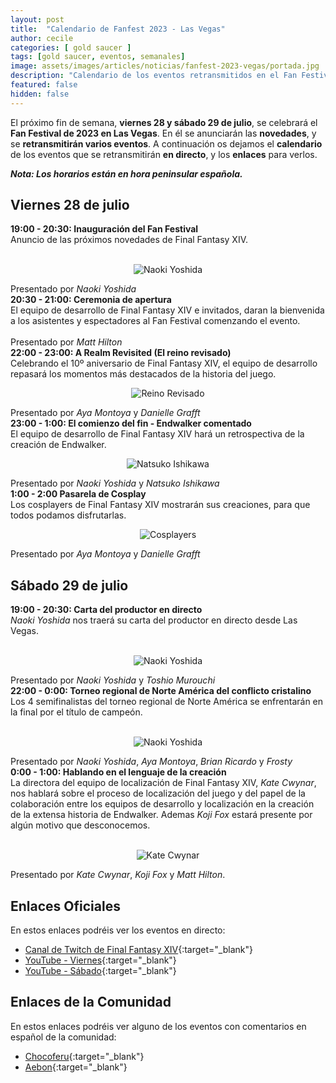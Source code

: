 ```yaml
---
layout: post
title:  "Calendario de Fanfest 2023 - Las Vegas"
author: cecile
categories: [ gold saucer ]
tags: [gold saucer, eventos, semanales]
image: assets/images/articles/noticias/fanfest-2023-vegas/portada.jpg
description: "Calendario de los eventos retransmitidos en el Fan Festival de 200 en Las Vegas."
featured: false
hidden: false
---
```


El próximo fin de semana, **viernes 28 y sábado 29 de julio**, se celebrará el **Fan Festival de 2023 en Las Vegas**. En él se anunciarán las **novedades**, y se **retransmitirán varios eventos**. A continuación os dejamos el **calendario** de los eventos que se retransmitirán **en directo**, y los **enlaces** para verlos.

***Nota: Los horarios están en hora peninsular española.***

## Viernes 28 de julio

<div class="card">
  <div class="card-header">
    <b>19:00 - 20:30: Inauguración del Fan Festival</b> 
  </div>
  <div class="card-body">
    Anuncio de las próximos novedades de Final Fantasy XIV.<br/>
    <br/>
    <p align="center"><img src="{{ site.baseurl }}/assets/images/articles/noticias/fanfest-2023-vegas/yoship.jpg" alt="Naoki Yoshida"/></p>
    Presentado por <i>Naoki Yoshida</i>
  </div>
</div>

<div class="card">
  <div class="card-header">
    <b>20:30 - 21:00: Ceremonia de apertura</b> 
  </div>
  <div class="card-body">
    El equipo de desarrollo de Final Fantasy XIV e invitados, daran la bienvenida a los asistentes y espectadores al Fan Festival comenzando el evento.<br/>
    <br/>
    Presentado por <i>Matt Hilton</i>
  </div>
</div>

<div class="card">
  <div class="card-header">
    <b>22:00 - 23:00: A Realm Revisited (El reino revisado)</b> 
  </div>
  <div class="card-body">
    Celebrando el 10º aniversario de Final Fantasy XIV, el equipo de desarrollo repasará los momentos más destacados de la historia del juego.<br/>
    <p align="center"><img src="{{ site.baseurl }}/assets/images/articles/noticias/fanfest-2023-vegas/realm.jpg" alt="Reino Revisado"/></p>
    Presentado por <i>Aya Montoya</i> y <i>Danielle Grafft</i>
  </div>
</div>

<div class="card">
  <div class="card-header">
    <b>23:00 - 1:00: El comienzo del fin - Endwalker comentado</b>
  </div>
  <div class="card-body">
    El equipo de desarrollo de Final Fantasy XIV hará un retrospectiva de la creación de Endwalker.<br/>
    <p align="center"><img src="{{ site.baseurl }}/assets/images/articles/noticias/fanfest-2023-vegas/ishikawa.jpg" alt="Natsuko Ishikawa"/></p>
    Presentado por <i>Naoki Yoshida</i> y <i>Natsuko Ishikawa</i>
  </div>
</div>

<div class="card">
  <div class="card-header">
    <b>1:00 - 2:00 Pasarela de Cosplay</b>
  </div>
  <div class="card-body">
    Los cosplayers de Final Fantasy XIV mostrarán sus creaciones, para que todos podamos disfrutarlas.<br/>
    <p align="center"><img src="{{ site.baseurl }}/assets/images/articles/noticias/fanfest-2023-vegas/glam.jpg" alt="Cosplayers"/></p>
    Presentado por <i>Aya Montoya</i> y <i>Danielle Grafft</i>
  </div>
</div>


## Sábado 29 de julio

<div class="card">
  <div class="card-header">
    <b>19:00 - 20:30: Carta del productor en directo</b>
  </div>
  <div class="card-body">
    <i>Naoki Yoshida</i> nos traerá su carta del productor en directo desde Las Vegas.<br/>
    <br/>
    <p align="center"><img src="{{ site.baseurl }}/assets/images/articles/noticias/fanfest-2023-vegas/yoship_morbol.jpg" alt="Naoki Yoshida"/></p>
    Presentado por <i>Naoki Yoshida</i> y <i>Toshio Murouchi</i>
  </div>
</div>

<div class="card">
  <div class="card-header">
    <b>22:00 - 0:00: Torneo regional de Norte América del conflicto cristalino</b>
  </div>
  <div class="card-body">
    Los 4 semifinalistas del torneo regional de Norte América se enfrentarán en la final por el título de campeón.<br/>
    <br/>
    <p align="center"><img src="{{ site.baseurl }}/assets/images/articles/noticias/fanfest-2023-vegas/crystalline.jpg" alt="Naoki Yoshida"/></p>
    Presentado por <i>Naoki Yoshida</i>, <i>Aya Montoya</i>, <i>Brian Ricardo</i> y <i>Frosty</i>
  </div>
</div>

<div class="card">
  <div class="card-header">
    <b>0:00 - 1:00: Hablando en el lenguaje de la creación</b>
  </div>
  <div class="card-body">
    La directora del equipo de localización de Final Fantasy XIV, <i>Kate Cwynar</i>, nos hablará sobre el proceso de localización del juego y del papel de la colaboración entre los equipos de desarrollo y localización en la creación de la extensa historia de Endwalker. Ademas <i>Koji Fox</i> estará presente por algún motivo que desconocemos.<br/>
    <br/>
    <p align="center"><img src="{{ site.baseurl }}/assets/images/articles/noticias/fanfest-2023-vegas/kate.jpg" alt="Kate Cwynar"/></p>
    Presentado por <i>Kate Cwynar</i>, <i>Koji Fox</i> y <i>Matt Hilton</i>.
  </div>
</div>

## Enlaces Oficiales

En estos enlaces podréis ver los eventos en directo:

- [Canal de Twitch de Final Fantasy XIV](https://www.twitch.tv/finalfantasyxiv){:target="_blank"}
- [YouTube - Viernes](https://www.youtube.com/watch?v=--_vb2j_qDo){:target="_blank"}
- [YouTube - Sábado](https://www.youtube.com/live/YozopuVW8Mo){:target="_blank"}


## Enlaces de la Comunidad

En estos enlaces podréis ver alguno de los eventos con comentarios en español de la comunidad:

- [Chocoferu](https://www.twitch.tv/chocoferu){:target="_blank"}
- [Aebon](https://www.twitch.tv/aebon){:target="_blank"}
